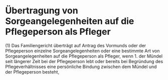# Übertragung von Sorgeangelegenheiten auf die Pflegeperson als Pfleger

(1) Das Familiengericht überträgt auf Antrag des Vormunds oder der Pflegeperson einzelne Sorgeangelegenheiten oder eine bestimmte Art von Sorgeangelegenheiten auf die Pflegeperson als Pfleger, wenn  1.
 der Mündel seit längerer Zeit bei der Pflegeperson lebt oder bereits bei Begründung des Pflegeverhältnisses eine persönliche Bindung zwischen dem Mündel und der Pflegeperson besteht,